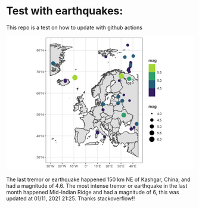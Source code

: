 <!-- README.md is generated from README.Rmd. Please edit that file -->

Test with earthquakes:
======================

This repo is a test on how to update with github actions

![](man/figures/README-unnamed-chunk-2-1.png)

The last tremor or earthquake happened 150 km NE of Kashgar, China, and
had a magnitude of 4.6. The most intense tremor or earthquake in the
last month happened Mid-Indian Ridge and had a magnitude of 6, this was
updated at 01/11, 2021 21:25. Thanks stackoverflow!!
